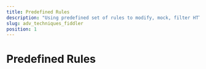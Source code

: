 ```yaml
---
title: Predefined Rules
description: "Using predefined set of rules to modify, mock, filter HTTPS traffic with Fiddler Everywhere."
slug: adv_techniques_fiddler
position: 1
---
```


# Predefined Rules